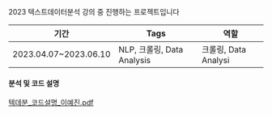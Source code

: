 2023 텍스트데이터분석 강의 중 진행하는 프로젝트입니다

|기간|Tags|역할|
|----|----|---|
|2023.04.07~2023.06.10|NLP, 크롤링, Data Analysis|크롤링, Data Analysi|

#### 분석 및 코드 설명
[텍데분_코드설명_이예진.pdf](https://github.com/L-yejin/KMU_Project/files/11758751/_._.pdf)

